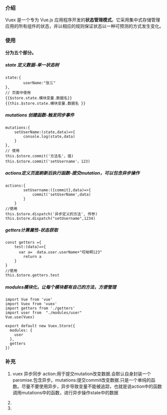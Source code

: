 ### 介绍

Vuex 是一个专为 Vue.js 应用程序开发的**状态管理模式**。它采用集中式存储管理应用的所有组件的状态，并以相应的规则保证状态以一种可预测的方式发生变化。

### 使用

**分为五个部分。**

##### state 定义数据-单一状态树

```
state:{
        userName:"张三"
},
// 页面中使用
{{$store.state.模块变量.数据名}} 
{{this.$store.state.模块变量.数据名 }}
```

##### mutations 创建函数-触发同步事件

```
mutations:{
	setUserName:(state,data)=>{
		console.log(state,data)
	}
},
// 使用
this.$store.commit('方法名'，值)
this.$store.commit('setUsername'，123)
```

##### actions定义页面刷新后执行函数-提交mutation，可以包含异步操作

```
actions:{
        setUsername:({commit},data)=>{
            commit('setUserName',data)
        }
    }
//使用
this.$store.dispatch('异步定义的方法', 传参)
this.$store.dispatch("setUsername",1234)
```

##### getters计算属性-状态获取

```
const getters ={
    test:(data)=>{
      var a=  data.user.userName+"哎呦啊123"
        return a
    }
}
//使用
this.$store.getters.test
```

##### modules模块化，让每个模块都有自己的方法，方便管理

```
import Vue from 'vue'
import Vuex from 'vuex'
import getters from './getters'
import user from  "./modules/user"
Vue.use(Vuex)

export default new Vuex.Store({
  modules: {
    user
  },
  getters
})
```

### 补充

1. vuex 异步同步
   action:用于提交mutation改变数据.会默认自身封装一个paromise.包含异步。mutations:提交commit改变数据.只是一个单纯的函数。尽量不要使用异步，异步导致变量不能被追踪，也就是说action中的函数调用mutations中的函数，进行异步操作state中的数据

2. 

   

1. 